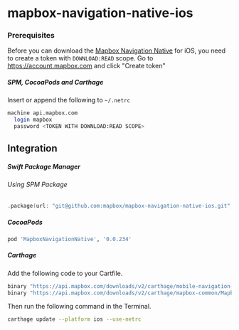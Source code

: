 # mapbox-navigation-native-ios

### Prerequisites

Before you can download the [Mapbox Navigation Native](https://github.com/mapbox/mapbox-navigation-native) for iOS, you need to create a token with `DOWNLOAD:READ` scope.
Go to https://account.mapbox.com and click "Create token"

##### SPM, CocoaPods and Carthage
Insert or append the following to `~/.netrc`

```bash
machine api.mapbox.com
  login mapbox
  password <TOKEN WITH DOWNLOAD:READ SCOPE>
```

## Integration

##### Swift Package Manager

###### Using SPM Package

```swift
.package(url: "git@github.com:mapbox/mapbox-navigation-native-ios.git", from: "0.0.234"),
```

##### CocoaPods

```ruby
pod 'MapboxNavigationNative', '0.0.234'
```

##### Carthage

Add the following code to your Cartfile.

```bash
binary "https://api.mapbox.com/downloads/v2/carthage/mobile-navigation-native/MapboxNavigationNative.json" == 0.0.234
binary "https://api.mapbox.com/downloads/v2/carthage/mapbox-common/MapboxCommon-ios.json" == 10.0.2
```

Then run the following command in the Terminal.
```bash
carthage update --platform ios --use-netrc
```
